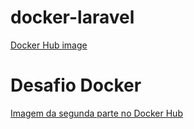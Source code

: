 # docker-laravel

[Docker Hub image](https://hub.docker.com/repository/docker/brandaogabriel7/docker-laravel)

# Desafio Docker
[Imagem da segunda parte no Docker Hub](https://hub.docker.com/r/brandaogabriel7/codeeducation)